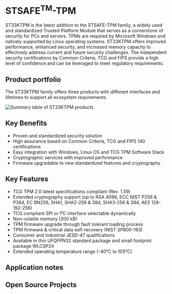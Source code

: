 # STSAFE<sup>TM</sup>-TPM

ST33KTPM is the latest addition to the STSAFE-TPM family, a widely used and standardized Trusted Platform Module that serves as a cornerstone of security for PCs and servers.
TPMs are required by Microsoft Windows and natively supported by Linux operating systems.
ST33KTPM offers improved performance, enhanced security, and increased memory capacity to effectively address current and future security challenges.
The independent security certifications by Common Criteria, TCG and FIPS provide a high level of confidence and can be leveraged to meet regulatory requirements.

## Product portfolio
The ST33KTPM family offers three products with different interfaces and lifetimes to support all ecosystem requirements.


![Summary table of ST33KTPM products](https://github.com/collarto73/STSAFE-TPM/blob/main/pictures/Portfolio.png)

## Key Benefits
- Proven and standardized security solution
- High assurance based on Common Criteria, TCG and FIPS 140 certifications
- Easy integration with Windows, Linux OS and TCG TPM Software Stack
- Cryptographic services with improved performance
- Firmware upgradable to new standardized features and cryptography

## Key Features
- TCG TPM 2.0 latest specifications compliant (Rev. 1.59)
- Extended cryptography support  (up to RSA 4096, ECC NIST P256 & P384, EC BN256, SHA1, SHA2-256 & 384, SHA3-256 & 384, AES 128-192-256)
- TCG compliant SPI or I²C interface selectable dynamically
- Non-volatile memory (200 kB)
- TPM firmware upgrade through fault tolerant loading process
- TPM firmware & critical data self-recovery (NIST SP800-193)
- Consumer and Industrial JESD-47 qualifications
- Available in thin UFQFPN32 standard package and small footprint package WLCSP24
- Extended operating temperature range (-40°C to 105°C)

## Application notes



## Open Source Projects





